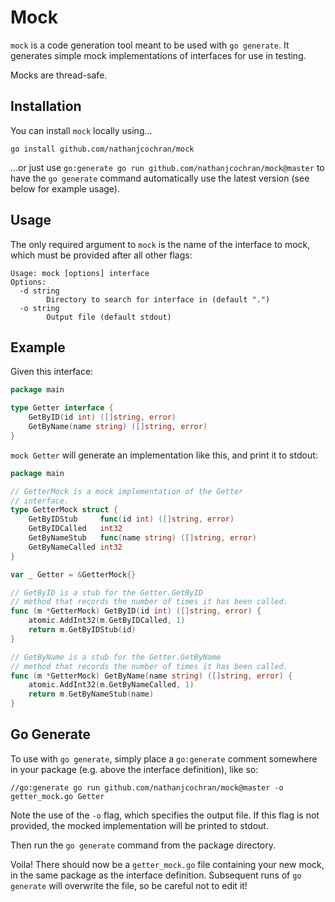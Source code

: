 # Mock

`mock` is a code generation tool meant to be used with `go generate`. It
generates simple mock implementations of interfaces for use in testing.

Mocks are thread-safe.

## Installation

You can install `mock` locally using...

`go install github.com/nathanjcochran/mock`

...or just use `go:generate go run github.com/nathanjcochran/mock@master` to
have the `go generate` command automatically use the latest version (see below
for example usage).

## Usage

The only required argument to `mock` is the name of the interface to mock,
which must be provided after all other flags:

```
Usage: mock [options] interface
Options:
  -d string
    	Directory to search for interface in (default ".")
  -o string
    	Output file (default stdout)
```

## Example

Given this interface:

```go
package main

type Getter interface {
	GetByID(id int) ([]string, error)
	GetByName(name string) ([]string, error)
}
```

`mock Getter` will generate an implementation like this, and print it to
stdout:

```go
package main

// GetterMock is a mock implementation of the Getter
// interface.
type GetterMock struct {
	GetByIDStub     func(id int) ([]string, error)
	GetByIDCalled   int32
	GetByNameStub   func(name string) ([]string, error)
	GetByNameCalled int32
}

var _ Getter = &GetterMock{}

// GetByID is a stub for the Getter.GetByID
// method that records the number of times it has been called.
func (m *GetterMock) GetByID(id int) ([]string, error) {
	atomic.AddInt32(m.GetByIDCalled, 1)
	return m.GetByIDStub(id)
}

// GetByName is a stub for the Getter.GetByName
// method that records the number of times it has been called.
func (m *GetterMock) GetByName(name string) ([]string, error) {
	atomic.AddInt32(m.GetByNameCalled, 1)
	return m.GetByNameStub(name)
}
```

## Go Generate

To use with `go generate`, simply place a `go:generate` comment somewhere in
your package (e.g. above the interface definition), like so:

`//go:generate go run github.com/nathanjcochran/mock@master -o getter_mock.go Getter`

Note the use of the `-o` flag, which specifies the output file. If this flag
is not provided, the mocked implementation will be printed to stdout.

Then run the `go generate` command from the package directory.

Voila! There should now be a `getter_mock.go` file containing your new mock, in
the same package as the interface definition. Subsequent runs of `go generate`
will overwrite the file, so be careful not to edit it!
